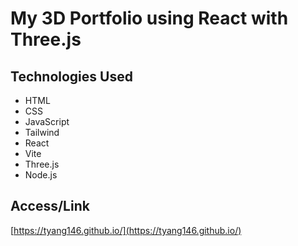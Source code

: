 # My 3D Portfolio using React with Three.js

## Technologies Used
- HTML
- CSS
- JavaScript
- Tailwind
- React
- Vite
- Three.js
- Node.js

## Access/Link

[https://tyang146.github.io/](https://tyang146.github.io/)

